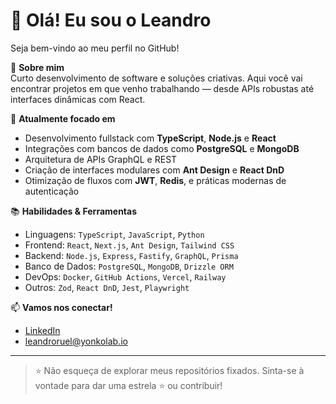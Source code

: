# 👋 Olá! Eu sou o Leandro

Seja bem-vindo ao meu perfil no GitHub!

🎯 **Sobre mim**  
Curto desenvolvimento de software e soluções criativas. Aqui você vai encontrar projetos em que venho trabalhando — desde APIs robustas até interfaces dinâmicas com React.

💼 **Atualmente focado em**  
- Desenvolvimento fullstack com **TypeScript**, **Node.js** e **React**
- Integrações com bancos de dados como **PostgreSQL** e **MongoDB**
- Arquitetura de APIs GraphQL e REST
- Criação de interfaces modulares com **Ant Design** e **React DnD**
- Otimização de fluxos com **JWT**, **Redis**, e práticas modernas de autenticação

📚 **Habilidades & Ferramentas**
- Linguagens: `TypeScript`, `JavaScript`, `Python`
- Frontend: `React`, `Next.js`, `Ant Design`, `Tailwind CSS`
- Backend: `Node.js`, `Express`, `Fastify`, `GraphQL`, `Prisma`
- Banco de Dados: `PostgreSQL`, `MongoDB`, `Drizzle ORM`
- DevOps: `Docker`, `GitHub Actions`, `Vercel`, `Railway`
- Outros: `Zod`, `React DnD`, `Jest`, `Playwright`

📫 **Vamos nos conectar!**  
- [LinkedIn](https://www.linkedin.com/in/leandro-ribeiro-ruel)
- leandroruel@yonkolab.io

---

> ⭐ Não esqueça de explorar meus repositórios fixados. Sinta-se à vontade para dar uma estrela ⭐ ou contribuir!

